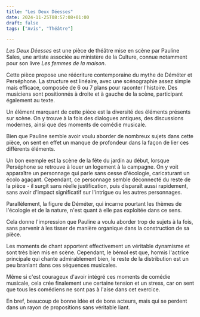 ```yaml
---
title: "Les Deux Déesses"
date: 2024-11-25T08:57:08+01:00
draft: false
tags: ["Avis", "Théâtre"]

---
```

*Les Deux Déesses* est une pièce de théâtre mise en scène par Pauline Sales, une artiste associée au ministère de la Culture, connue notamment pour son livre *Les femmes de la maison*.

Cette pièce propose une réécriture contemporaine du mythe de Déméter et Perséphone. La structure est linéaire, avec une scénographie assez simple mais efficace, composée de 6 ou 7 plans pour raconter l'histoire. Des musiciens sont positionnés à droite et à gauche de la scène, participant également au texte.

Un élément marquant de cette pièce est la diversité des éléments présents sur scène. On y trouve à la fois des dialogues antiques, des discussions modernes, ainsi que des moments de comédie musicale.

Bien que Pauline semble avoir voulu aborder de nombreux sujets dans cette pièce, on sent en effet un manque de profondeur dans la façon de lier ces différents éléments.

Un bon exemple est la scène de la fête du jardin au début, lorsque Perséphone se retrouve à louer un logement à la campagne. On y voit apparaître un personnage qui parle sans cesse d'écologie, caricaturant un écolo agaçant. Cependant, ce personnage semble déconnecté du reste de la pièce - il surgit sans réelle justification, puis disparaît aussi rapidement, sans avoir d'impact significatif sur l'intrigue ou les autres personnages.

Parallèlement, la figure de Déméter, qui incarne pourtant les thèmes de l'écologie et de la nature, n'est quant à elle pas exploitée dans ce sens.

Cela donne l'impression que Pauline a voulu aborder trop de sujets à la fois, sans parvenir à les tisser de manière organique dans la construction de sa pièce.

Les moments de chant apportent effectivement un véritable dynamisme et sont très bien mis en scène. Cependant, le bémol est que, hormis l'actrice principale qui chante admirablement bien, le reste de la distribution est un peu branlant dans ces séquences musicales.

Même si c'est courageux d'avoir intégré ces moments de comédie musicale, cela crée finalement une certaine tension et un stress, car on sent que tous les comédiens ne sont pas à l'aise dans cet exercice.

En bref, beaucoup de bonne idée et de bons acteurs, mais qui se perdent dans un rayon de propositions sans véritable liant.
